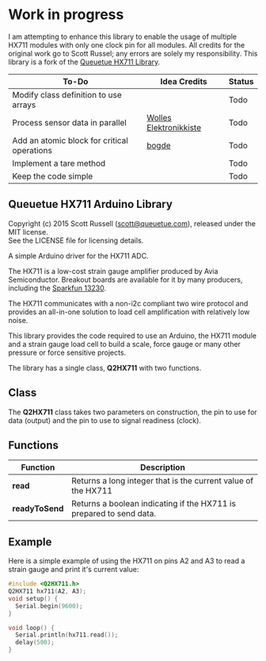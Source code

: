# Work in progress
I am attempting to enhance this library to enable the usage of multiple HX711 modules with only one clock pin for all modules. All credits for the original work go to Scott Russel; any errors are solely my responsibility.
This library is a fork of the [Queuetue HX711 Library](https://github.com/queuetue/Q2-HX711-Arduino-Library).

| **To-Do**                                    | **Idea Credits**            | **Status** |
|----------------------------------------------|-----------------------------|------------|
| Modify class definition to use arrays        |                        | Todo       |
| Process sensor data in parallel              | [Wolles Elektronikkiste](https://wolles-elektronikkiste.de/dehnungsmessstreifen)  | Todo       |
| Add an atomic block for critical operations  | [bogde](https://github.com/bogde/HX711/blob/master/src/HX711.cpp)               | Todo       |
| Implement a tare method                      |                         | Todo       |
| Keep the code simple                         |               | Todo       |


## Queuetue HX711 Arduino Library

Copyright (c) 2015 Scott Russell (scott@queuetue.com), released under the MIT license.  
See the LICENSE file for licensing details.

A simple Arduino driver for the HX711 ADC.

The HX711 is a low-cost strain gauge amplifier produced by Avia Semiconductor.  Breakout boards are available for it by many producers, including the [Sparkfun 13230](https://www.sparkfun.com/products/13230).

The HX711 communicates with a non-i2c compliant two wire protocol and provides an all-in-one solution to load cell amplification with relatively low noise.

This library provides the code required to use an Arduino, the HX711 module and a strain gauge load cell to build a scale, force gauge or many other pressure or force sensitive projects.

The library has a single class, **Q2HX711** with two functions.  

## Class
The **Q2HX711** class takes two parameters on construction, the pin to use for data (output) and the pin to use to signal readiness (clock).

## Functions

Function  | Description
------------- | -------------
**read**  | Returns a long integer that is the current value of the HX711
**readyToSend**  | Returns a boolean indicating if the HX711 is prepared to send data.

## Example

Here is a simple example of using the HX711 on pins A2 and A3 to read a strain gauge and print it's current value:

```c++
#include <Q2HX711.h>
Q2HX711 hx711(A2, A3);
void setup() {
  Serial.begin(9600);
}

void loop() {
  Serial.println(hx711.read());
  delay(500);
}
```
